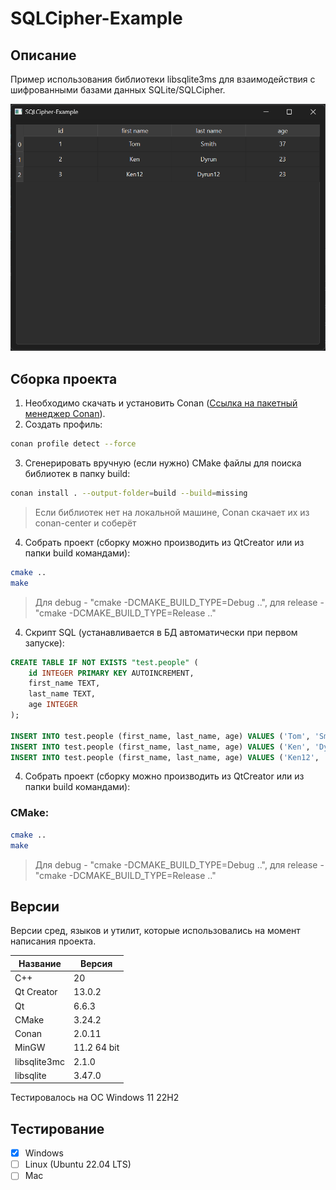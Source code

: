 # SQLCipher-Example

## Описание

Пример использования библиотеки libsqlite3ms для взаимодействия с шифрованными базами данных SQLite/SQLCipher.

![alt text](doc/SQLCipher-Example.png)

## Сборка проекта

1. Необходимо скачать и установить Conan ([Ссылка на пакетный менеджер Conan](https://conan.io/ "Conan")).
2. Создать профиль:

```bash
conan profile detect --force
```

3. Сгенерировать вручную (если нужно) CMake файлы для поиска библиотек в папку build:

```bash
conan install . --output-folder=build --build=missing
```

> Если библиотек нет на локальной машине, Conan скачает их из conan-center и соберёт

4. Собрать проект (cборку можно производить из QtCreator или из папки build командами):

```bash
cmake ..
make
```
> Для debug - "cmake -DCMAKE_BUILD_TYPE=Debug ..", для release - "cmake -DCMAKE_BUILD_TYPE=Release .."


4. Скрипт SQL (устанавливается в БД автоматически при первом запуске):

``` sql
CREATE TABLE IF NOT EXISTS "test.people" (
	id INTEGER PRIMARY KEY AUTOINCREMENT,
	first_name TEXT,
	last_name TEXT,
	age INTEGER
);

INSERT INTO test.people (first_name, last_name, age) VALUES ('Tom', 'Smith', 37);"
INSERT INTO test.people (first_name, last_name, age) VALUES ('Ken', 'Dyrun', 23);"
INSERT INTO test.people (first_name, last_name, age) VALUES ('Ken12', 'Dyrun12', 23);
```

4. Собрать проект (cборку можно производить из QtCreator или из папки build командами):

### CMake:

```bash
cmake ..
make
```
> Для debug - "cmake -DCMAKE_BUILD_TYPE=Debug ..", для release - "cmake -DCMAKE_BUILD_TYPE=Release .."

## Версии

Версии сред, языков и утилит, которые использовались на момент написания проекта.

| Название     | Версия               |
| -------------|----------------------|
| C++          | 20                   |
| Qt Creator   | 13.0.2               |
| Qt           | 6.6.3                |
| CMake        | 3.24.2               |
| Conan        | 2.0.11               |
| MinGW        | 11.2 64 bit          |
| libsqlite3mc | 2.1.0                |
| libsqlite    | 3.47.0               |

Тестировалось на ОС Windows 11 22H2

## Тестирование

- [x] Windows
- [ ] Linux (Ubuntu 22.04 LTS)
- [ ] Mac